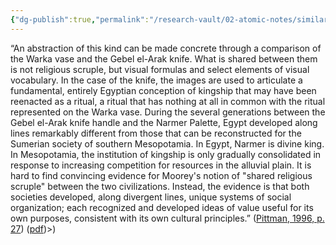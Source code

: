 ```yaml
---
{"dg-publish":true,"permalink":"/research-vault/02-atomic-notes/similarity-between-the-warka-vase-and-the-gebel-el-arak-knife/"}
---
```


“An abstraction of this kind can be made concrete through a comparison of the Warka vase and the Gebel el-Arak knife. What is shared between them is not religious scruple, but visual formulas and select elements of visual vocabulary. In the case of the knife, the images are used to articulate a fundamental, entirely Egyptian conception of kingship that may have been reenacted as a ritual, a ritual that has nothing at all in common with the ritual represented on the Warka vase. During the several generations between the Gebel el-Arak knife handle and the Narmer Palette, Egypt developed along lines remarkably different from those that can be reconstructed for the Sumerian society of southern Mesopotamia. In Egypt, Narmer is divine king. In Mesopotamia, the institution of kingship is only gradually consolidated in response to increasing competition for resources in the alluvial plain. It is hard to find convincing evidence for Moorey's notion of "shared religious scruple" between the two civilizations. Instead, the evidence is that both societies developed, along divergent lines, unique systems of social organization; each recognized and developed ideas of value useful for its own purposes, consistent with its own cultural principles.” ([Pittman, 1996, p. 27](zotero://select/library/items/9JWSTRSK)) ([pdf](zotero://open-pdf/library/items/NK3CST2Q?page=20&annotation=47QLRC3Y))>)